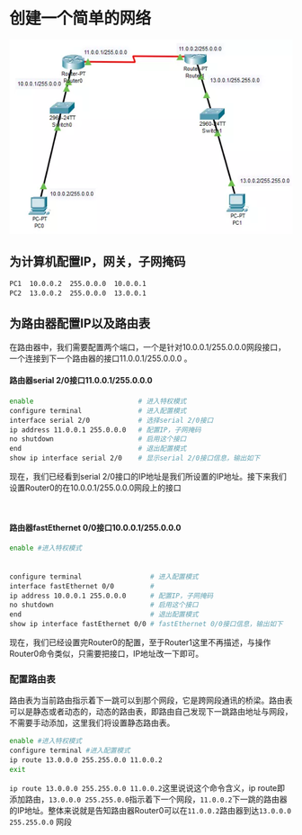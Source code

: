# 创建一个简单的网络

​![image-11](assets/net-img-image-11-20240506113827-atk9ajs.webp)​

## 为计算机配置IP，网关，子网掩码

```bash
PC1  10.0.0.2  255.0.0.0  10.0.0.1
PC2  13.0.0.2  255.0.0.0  13.0.0.1
```

## 为路由器配置IP以及路由表

在路由器中，我们需要配置两个端口，一个是针对10.0.0.1/255.0.0.0网段接口，一个连接到下一个路由器的接口11.0.0.1/255.0.0.0 。

#### 路由器serial 2/0接口11.0.0.1/255.0.0.0

```bash
enable                          # 进入特权模式
configure terminal              # 进入配置模式
interface serial 2/0            # 选择serial 2/0接口
ip address 11.0.0.1 255.0.0.0   # 配置IP，子网掩码
no shutdown                     # 启用这个接口
end                             # 退出配置模式
show ip interface serial 2/0    # 显示serial 2/0接口信息，输出如下
```

现在，我们已经看到serial 2/0接口的IP地址是我们所设置的IP地址。接下来我们设置Router0的在10.0.0.1/255.0.0.0网段上的接口

‍

#### 路由器fastEthernet 0/0接口10.0.0.1/255.0.0.0

```bash
enable #进入特权模式


configure terminal                 # 进入配置模式
interface fastEthernet 0/0         # 
ip address 10.0.0.1 255.0.0.0      # 配置IP，子网掩码
no shutdown                        # 启用这个接口
end                                # 退出配置模式
show ip interface fastEthernet 0/0 # fastEthernet 0/0接口信息，输出如下
```

现在，我们已经设置完Router0的配置，至于Router1这里不再描述，与操作Router0命令类似，只需要把接口，IP地址改一下即可。

### 配置路由表

路由表为当前路由指示着下一跳可以到那个网段，它是跨网段通讯的桥梁。路由表可以是静态或者动态的，动态的路由表，即路由自己发现下一跳路由地址与网段，不需要手动添加，这里我们将设置静态路由表。

```bash
enable #进入特权模式
configure terminal #进入配置模式
ip route 13.0.0.0 255.255.0.0 11.0.0.2 
exit
```

​`ip route 13.0.0.0 255.255.0.0 11.0.0.2`​ 这里说说这个命令含义，ip route即添加路由，`13.0.0.0 255.255.0.0`​ 指示着下一个网段，`11.0.0.2`​ 下一跳的路由器的IP地址。整体来说就是告知路由器Router0可以在`11.0.0.2`​ 路由器到达`13.0.0.0 255.255.0.0`​ 网段

‍

